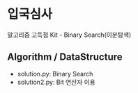 # 입국심사

알고리즘 고득점 Kit - Binary Search(이분탐색)

## Algorithm / DataStructure

* solution.py: Binary Search
* solution2.py: Bit 연산자 이용